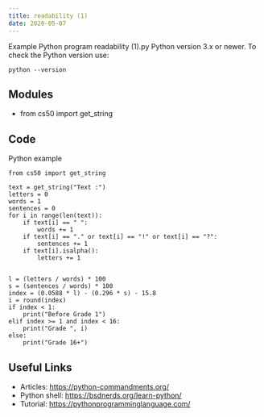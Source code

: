 ```yaml
---
title: readability (1)
date: 2020-05-07
---
```

Example Python program readability (1).py
Python version 3.x or newer.
To check the Python version use:

    python --version

## Modules

* from cs50 import get_string

## Code

Python example

    from cs50 import get_string
    
    text = get_string("Text :")
    letters = 0
    words = 1
    sentences = 0
    for i in range(len(text)):
        if text[i] == " ":
            words += 1
        if text[i] == "." or text[i] == "!" or text[i] == "?":
            sentences += 1
        if text[i].isalpha():
            letters += 1
    
    
    l = (letters / words) * 100
    s = (sentences / words) * 100
    index = (0.0588 * l) - (0.296 * s) - 15.8
    i = round(index)
    if index < 1:
        print("Before Grade 1")
    elif index >= 1 and index < 16:
        print("Grade ", i)
    else:
        print("Grade 16+")
    
    

## Useful Links

- Articles: https://python-commandments.org/
- Python shell: https://bsdnerds.org/learn-python/
- Tutorial: https://pythonprogramminglanguage.com/
